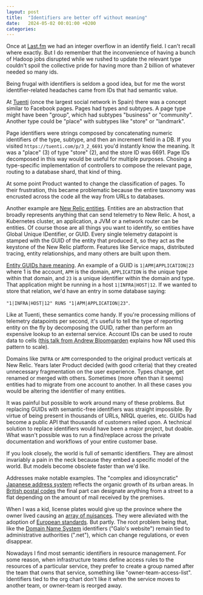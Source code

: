 ```yaml
---
layout: post
title:  "Identifiers are better off without meaning"
date:   2024-05-02 00:01:00 +0200
categories:
---
```


Once at [Last.fm](httpf://last.fm) we had an integer overflow in an
identify field. I can't recall where exactly. But I do remember that
the inconvenience of having a bunch of Hadoop jobs disrupted while we
rushed to update the relevant type couldn't spoil the collective pride
for having more than 2 billion of whatever needed so many ids.

Being frugal with identifiers is seldom a good idea, but for me the
worst identifier-related headaches came from IDs that had semantic
value.

At [Tuenti](https://en.wikipedia.org/wiki/Tuenti) (once the largest
social network in Spain) there was a concept similar to Facebook pages.
Pages had types and subtypes. A page type might have been "group", which
had subtypes "business" or "community". Another type could be "place"
with subtypes like "store" or "landmark".

Page identifiers were strings composed by concatenating numeric
identifiers of the type, subtype, and then an increment field in a DB.
If you visited `https://tuenti.com/p/3_2_6691` you'd instantly know
the meaning. It was a "place" (3) of type "store" (2), and the store ID
was 6691. Page IDs decomposed in this way would be useful for multiple
purposes.  Chosing a type-specific implementation of controllers to
compose the relevant page, routing to a database shard, that kind of
thing.

At some point Product wanted to change the classification of pages. To
their frustration, this became problematic because the entire taxonomy
was encrusted across the code all the way from URLs to databases.

Another example are [New Relic
entities](https://docs.newrelic.com/docs/new-relic-solutions/new-relic-one/core-concepts/what-entity-new-relic/#entity-synthesis).
Entities are an abstraction that broadly represents anything that can
send telemetry to New Relic. A host, a Kubernetes cluster, an
application, a JVM or a network router can be entities. Of course those
are all things you want to identify, so entities have Global Unique
IDentifier, or GUID. Every single telemetry datapoint is stamped with
the GUID of the entity that produced it, so they act as the keystone of
the New Relic platform. Features like Service maps, distributed tracing,
entity relationships, and many others are built upon them.

[Entity GUIDs have
meaning](https://github.com/newrelic/entity-definitions/blob/main/docs/entities/guid_spec.md).
An example of a GUID is `1|APM|APPLICATION|23` where 1 is the account,
`APM` is the domain, `APPLICATION` is the unique type within that
domain, and `23` is a unique identifier within the domain and type. That
application might be running in a host `1|INFRA|HOST|12`. If we wanted
to store that relation, we'd have an entry in some database saying:

`"1|INFRA|HOST|12" RUNS "1|APM|APPLICATION|23"`.

Like at Tuenti, these semantics come handy. If you're processing
millions of telemetry datapoints per second, it's useful to tell the
type of reporting entity on the fly by decomposing the GUID, rather than
perform an expensive lookup to an external service. Account IDs can be
used to route data to cells ([this talk from Andrew
Bloomgarden](https://www.youtube.com/watch?app=desktop&v=eMikCXiBlOA)
explains how NR used this pattern to scale).

Domains like `INFRA` or `APM` corresponded to the original product
verticals at New Relic. Years later Product decided (with good criteria)
that they created unnecessary fragmentation on the user experience.
Types change, get renamed or merged with others.  Sometimes (more often
than it seems) entities had to migrate from one account to another. In
all these cases you would be altering the identifier of many entities.

It was painful but possible to work around many of these problems. But
replacing GUIDs with semantic-free identifiers was straight impossible.
By virtue of being present in thousands of URLs, NRQL queries, etc.
GUIDs had become a public API that thousands of customers relied upon. A
technical solution to replace identifiers would have been a major
project, but doable. What wasn't possible was to run a find/replace
across the private documentation and workflows of your entire customer
base.

If you look closely, the world is full of semantic identifiers. They are
almost invariably a pain in the neck because they embed a specific model
of the world. But models become obsolete faster than we'd like.

Addresses make notable examples. The "complex and idiosyncratic"
[Japanese address
system](https://en.wikipedia.org/wiki/Japanese_addressing_system)
reflects the organic growth of its urban areas. In [British postal
codes](https://en.wikipedia.org/wiki/Postcodes_in_the_United_Kingdom#Overview)
the final part can designate anything from a street to a flat depending
on the amount of mail received by the premises. 

When I was a kid, license plates would give up the province where the
owner lived causing an [array of
nuisances](https://en.wikipedia.org/wiki/Vehicle_registration_plates_of_Spain#1900_to_1970).
They were alleviated with the adoption of [European
standards](https://en.wikipedia.org/wiki/European_vehicle_registration_plate#European_Union).
But partly. The root problem being that, like the [Domain Name
System](https://en.wikipedia.org/wiki/Domain_Name_System)
identifiers ("Galo's website") remain tied to administrative authorities
(".net"), which can change regulations, or even disappear.

Nowadays I find most semantic identifiers in resource management. For
some reason, when infrastructure teams define access rules to the
resources of a particular service, they prefer to create a group named
after the team that owns that service, something like
"owner-team-access-list". Identifiers tied to the org chart don't like
it when the service moves to another team, or owner-team is reorged
away.

